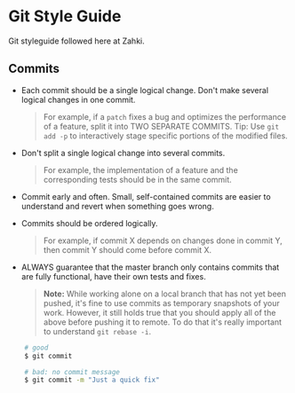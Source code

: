 # Git Style Guide
Git styleguide followed here at Zahki.

## Commits

- Each commit should be a single logical change. Don't make several logical changes in one commit. 

    > For example, if a `patch` fixes a bug and optimizes the performance of a feature, split it into TWO SEPARATE COMMITS.
    > Tip: Use `git add -p` to interactively stage specific portions of the modified files.

- Don't split a single logical change into several commits. 

    > For example, the implementation of a feature and the corresponding tests should be in the same commit.

- Commit early and often. Small, self-contained commits are easier to understand and revert when something goes wrong.

- Commits should be ordered logically. 

    > For example, if commit X depends on changes done in commit Y, then commit Y should come before commit X.
    
- ALWAYS guarantee that the master branch only contains commits that are fully functional, have their own tests and fixes.

    > **Note:** While working alone on a local branch that has not yet been pushed, it's fine to use commits as temporary snapshots of your work. However, it still holds true that you should apply all of the above before pushing it to remote. To do that it's really important to understand `git rebase -i`.

```sh
    # good
    $ git commit

    # bad: no commit message
    $ git commit -m "Just a quick fix"
```
